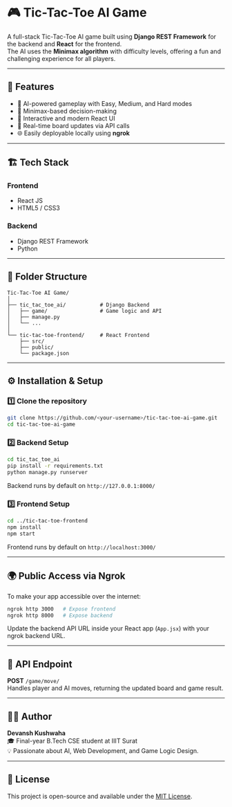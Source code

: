 # 🎮 Tic-Tac-Toe AI Game

A full-stack Tic-Tac-Toe AI game built using **Django REST Framework** for the backend and **React** for the frontend.  
The AI uses the **Minimax algorithm** with difficulty levels, offering a fun and challenging experience for all players.

---

## 🚀 Features
- 🤖 AI-powered gameplay with Easy, Medium, and Hard modes  
- 🧠 Minimax-based decision-making  
- 🎨 Interactive and modern React UI  
- 🔁 Real-time board updates via API calls  
- 🌐 Easily deployable locally using **ngrok**

---

## 🏗️ Tech Stack
### Frontend
- React JS  
- HTML5 / CSS3  

### Backend
- Django REST Framework  
- Python  

---

## 📂 Folder Structure
```
Tic-Tac-Toe AI Game/
│
├── tic_tac_toe_ai/           # Django Backend
│   ├── game/                 # Game logic and API
│   ├── manage.py
│   └── ...
│
└── tic-tac-toe-frontend/     # React Frontend
    ├── src/
    ├── public/
    └── package.json
```

---

## ⚙️ Installation & Setup

### 1️⃣ Clone the repository
```bash
git clone https://github.com/<your-username>/tic-tac-toe-ai-game.git
cd tic-tac-toe-ai-game
```

### 2️⃣ Backend Setup
```bash
cd tic_tac_toe_ai
pip install -r requirements.txt
python manage.py runserver
```
Backend runs by default on `http://127.0.0.1:8000/`

### 3️⃣ Frontend Setup
```bash
cd ../tic-tac-toe-frontend
npm install
npm start
```
Frontend runs by default on `http://localhost:3000/`

---

## 🌍 Public Access via Ngrok
To make your app accessible over the internet:
```bash
ngrok http 3000   # Expose frontend
ngrok http 8000   # Expose backend
```
Update the backend API URL inside your React app (`App.jsx`) with your ngrok backend URL.

---

## 🧩 API Endpoint
**POST** `/game/move/`  
Handles player and AI moves, returning the updated board and game result.

---

## 👨‍💻 Author
**Devansh Kushwaha**  
🎓 Final-year B.Tech CSE student at IIIT Surat  
💡 Passionate about AI, Web Development, and Game Logic Design.

---

## 🪪 License
This project is open-source and available under the [MIT License](LICENSE).
